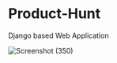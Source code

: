 # Product-Hunt
Django based Web Application

![Screenshot (350)](https://user-images.githubusercontent.com/46120375/61488607-481d2880-a9c6-11e9-95d4-1edbe777f5f8.png)
